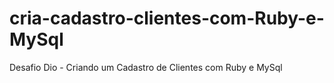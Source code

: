 # cria-cadastro-clientes-com-Ruby-e-MySql
Desafio Dio - Criando um Cadastro de Clientes com Ruby e MySql

